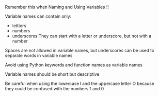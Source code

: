 Remember this when Naming and Using Variables !!

Variable names can contain only:
- lettters
- numbers
- underscores
They can start with a letter or underscore, but not with a number

Spaces are not allowed in variable names, but underscores can be used to separate words in variable names

Avoid using Python keywords and function names as variable names

Variable names should be short but descriptive

Be careful when using the lowercase l and the uppercase letter O because they could be confused with the numbers 1 and 0